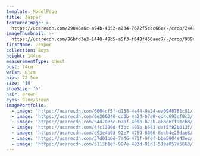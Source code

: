 ```yaml
---
template: ModelPage
title: Jasper
featuredImage: >-
  https://ucarecdn.com/29046a6c-a94b-4052-a234-7672f5ccc66e/-/crop/2449x1084/0,0/-/preview/
imageThumbnail: >-
  https://ucarecdn.com/96bfd3e3-1440-49b5-a5f3-f648f456aec7/-/crop/939x1373/337,175/-/preview/
firstName: Jasper
collection: Boys
height: 144cm
measurementType: chest
bust: 74cm
waist: 61cm
hips: 72.5cm
size: '10'
shoeSize: '6'
hair: Brown
eyes: Blue/Green
imagePortfolio:
  - image: 'https://ucarecdn.com/6604cf5f-d158-4e44-9e24-ea0948781c81/'
  - image: 'https://ucarecdn.com/0e260040-cd3b-4a24-b7e8-ed4c693cf8c3/'
  - image: 'https://ucarecdn.com/54d20e3c-07bf-406b-b7cb-a83e6ff91cb8/'
  - image: 'https://ucarecdn.com/4fc1390d-f3bc-495b-b563-daf5f82b013f/'
  - image: 'https://ucarecdn.com/d93e4b03-92e7-4769-8860-8dcb4e25dae8/'
  - image: 'https://ucarecdn.com/37d01b0d-7a46-471f-9f0f-bbe5904e42ec/'
  - image: 'https://ucarecdn.com/5113b1ef-907e-483d-91d1-51ea057a5663/'
---
```


